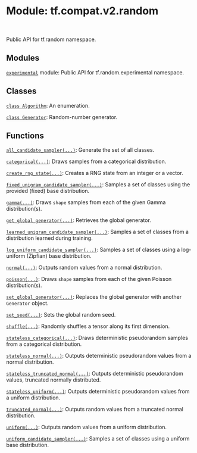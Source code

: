 <div itemscope itemtype="http://developers.google.com/ReferenceObject">
<meta itemprop="name" content="tf.compat.v2.random" />
<meta itemprop="path" content="Stable" />
</div>

# Module: tf.compat.v2.random


<table class="tfo-notebook-buttons tfo-api" align="left">
</table>



Public API for tf.random namespace.



## Modules

[`experimental`](../../../tf/compat/v2/random/experimental.md) module: Public API for tf.random.experimental namespace.

## Classes

[`class Algorithm`](../../../tf/random/Algorithm.md): An enumeration.

[`class Generator`](../../../tf/random/Generator.md): Random-number generator.

## Functions

[`all_candidate_sampler(...)`](../../../tf/random/all_candidate_sampler.md): Generate the set of all classes.

[`categorical(...)`](../../../tf/random/categorical.md): Draws samples from a categorical distribution.

[`create_rng_state(...)`](../../../tf/random/create_rng_state.md): Creates a RNG state from an integer or a vector.

[`fixed_unigram_candidate_sampler(...)`](../../../tf/random/fixed_unigram_candidate_sampler.md): Samples a set of classes using the provided (fixed) base distribution.

[`gamma(...)`](../../../tf/random/gamma.md): Draws `shape` samples from each of the given Gamma distribution(s).

[`get_global_generator(...)`](../../../tf/random/get_global_generator.md): Retrieves the global generator.

[`learned_unigram_candidate_sampler(...)`](../../../tf/random/learned_unigram_candidate_sampler.md): Samples a set of classes from a distribution learned during training.

[`log_uniform_candidate_sampler(...)`](../../../tf/random/log_uniform_candidate_sampler.md): Samples a set of classes using a log-uniform (Zipfian) base distribution.

[`normal(...)`](../../../tf/random/normal.md): Outputs random values from a normal distribution.

[`poisson(...)`](../../../tf/random/poisson.md): Draws `shape` samples from each of the given Poisson distribution(s).

[`set_global_generator(...)`](../../../tf/random/set_global_generator.md): Replaces the global generator with another `Generator` object.

[`set_seed(...)`](../../../tf/random/set_seed.md): Sets the global random seed.

[`shuffle(...)`](../../../tf/random/shuffle.md): Randomly shuffles a tensor along its first dimension.

[`stateless_categorical(...)`](../../../tf/random/stateless_categorical.md): Draws deterministic pseudorandom samples from a categorical distribution.

[`stateless_normal(...)`](../../../tf/random/stateless_normal.md): Outputs deterministic pseudorandom values from a normal distribution.

[`stateless_truncated_normal(...)`](../../../tf/random/stateless_truncated_normal.md): Outputs deterministic pseudorandom values, truncated normally distributed.

[`stateless_uniform(...)`](../../../tf/random/stateless_uniform.md): Outputs deterministic pseudorandom values from a uniform distribution.

[`truncated_normal(...)`](../../../tf/random/truncated_normal.md): Outputs random values from a truncated normal distribution.

[`uniform(...)`](../../../tf/random/uniform.md): Outputs random values from a uniform distribution.

[`uniform_candidate_sampler(...)`](../../../tf/random/uniform_candidate_sampler.md): Samples a set of classes using a uniform base distribution.



